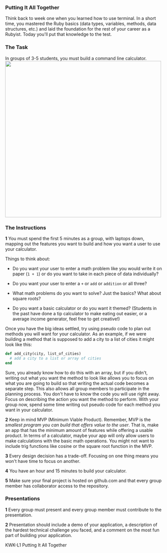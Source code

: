 ### Putting It All Together
Think back to week one when you learned how to use terminal. In a short time, you mastered the Ruby basics (data types, variables, methods, data structures, etc.) and laid the foundation for the rest of your career as a Rubyist. Today you'll put that knowledge to the test.

### The Task
In groups of 3-5 students, you must build a command line calculator.
<img src="https://after-school-assets.s3.amazonaws.com/calculator.gif" width="500px">

### The Instructions
**1** You must spend the first 5 minutes as a group, with laptops down, mapping out the features you want to build and how you want a user to use your calculator. 

Things to think about:

+ Do you want your user to enter a math problem like you would write it on paper (`1 + 1`) or do you want to take in each piece of data individually?

+ Do you want your user to enter a `+` or `add` or `addition` or all three?

+ What math problems do you want to solve? Just the basics? What about square roots?

+ Do you want a basic calculator or do you want it themed? (Students in the past have done a tip calculator to make eating out easier, or a average income generator, feel free to get creative!)

Once you have the big ideas settled, try using pseudo code to plan out methods you will want for your calculator.  As an example, if we were building a method that is supposed to add a city to a list of cities it might look like this:
```Ruby
def add_city(city, list_of_cities)
  # add a city to a list or array of cities
end
```

Sure, you already know how to do this with an array, but if you didn't, writing out what you want the method to look like allows you to focus on what you are going to build so that writing the actual code becomes a separate step.  This also allows all group members to participate in the planning process.  You don't have to know the code you will use right away. Focus on describing the action you want the method to perform. With your group now, spend some time writing out pseudo code for each method you want in your calculator.

**2** Keep in mind MVP (Minimum Viable Product). Remember, MVP is the _smallest program you can build that offers value to the user_. That is, make an app that has the minimum amount of features while offering a usable product. In terms of a calculator, maybe your app will only allow users to make calculations with the basic math operations. You might not want to include trig functions like cosine or the square root function in the MVP.

**3** Every design decision has a trade-off. Focusing on one thing means you won't have time to focus on another.

**4** You have an hour and 15 minutes to build your calculator.

**5** Make sure your final project is hosted on github.com and that every group member has collaborator access to the repository.

### Presentations


**1** Every group must present and every group member must contribute to the presentation.

**2** Presentation should include a demo of your application, a description of the hardest technical challenge you faced, and a comment on the most fun part of building your application.

<p data-visibility='hidden'>KWK-L1 Putting It All Together</p>
